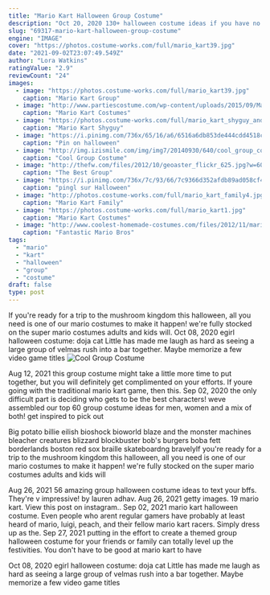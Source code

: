```yaml
---
title: "Mario Kart Halloween Group Costume"
description: "Oct 20, 2020 130+ halloween costume ideas if you have no idea what you're going to be yet by m.E. Gray on oct 20, 2020 as an adult, you've got a lot of important decisions to make every year,"
slug: "69317-mario-kart-halloween-group-costume"
engine: "IMAGE"
cover: "https://photos.costume-works.com/full/mario_kart39.jpg"
date: "2021-09-02T23:07:49.549Z"
author: "Lora Watkins"
ratingValue: "2.9"
reviewCount: "24"
images:
  - image: "https://photos.costume-works.com/full/mario_kart39.jpg"
    caption: "Mario Kart Group"
  - image: "http://www.partiescostume.com/wp-content/uploads/2015/09/Mario-Kart-Halloween-Costume.jpg"
    caption: "Mario Kart Costumes"
  - image: "https://photos.costume-works.com/full/mario_kart_shyguy_and_toad2.jpg"
    caption: "Mario Kart Shyguy"
  - image: "https://i.pinimg.com/736x/65/16/a6/6516a6db853de444cdd4518c30033fb5--girl-group-halloween-costumes-last-minute-halloween-costumes.jpg"
    caption: "Pin on halloween"
  - image: "http://img.izismile.com/img/img7/20140930/640/cool_group_costume_ideas_to_try_out_this_halloween_640_01.jpg"
    caption: "Cool Group Costume"
  - image: "http://thefw.com/files/2012/10/geoaster_flickr_625.jpg?w=600&h=0&zc=1&s=0&a=t&q=89"
    caption: "The Best Group"
  - image: "https://i.pinimg.com/736x/7c/93/66/7c9366d352afdb89ad058cf4f84902d4.jpg"
    caption: "pingl sur Halloween"
  - image: "http://photos.costume-works.com/full/mario_kart_family4.jpg"
    caption: "Mario Kart Family"
  - image: "https://photos.costume-works.com/full/mario_kart1.jpg"
    caption: "Mario Kart Costumes"
  - image: "http://www.coolest-homemade-costumes.com/files/2012/11/mario-bros-piranha-plant-and-the-spray-glue-that-helped-us-become-one-20136.jpg"
    caption: "Fantastic Mario Bros"
tags:
  - "mario"
  - "kart"
  - "halloween"
  - "group"
  - "costume"
draft: false
type: post
---
```


If you're ready for a trip to the mushroom kingdom this halloween, all you need is one of our mario costumes to make it happen! we're fully stocked on the super mario costumes adults and kids will. Oct 08, 2020 egirl halloween costume: doja cat  Little has made me laugh as hard as seeing a large group of velmas rush into a bar together. Maybe memorize a few video game titles
![Cool Group Costume](http://img.izismile.com/img/img7/20140930/640/cool_group_costume_ideas_to_try_out_this_halloween_640_01.jpg "Cool Group Costume")

Aug 12, 2021 this group costume might take a little more time to put together, but you will definitely get complimented on your efforts. If youre going with the traditional mario kart game, then this. Sep 02, 2020 the only difficult part is deciding who gets to be the best characters! weve assembled our top 60 group costume ideas for men, women and a mix of both! get inspired to pick out
<!--inArticleAds-->

<!--galleryOne-->

Big potato billie eilish bioshock bioworld blaze and the monster machines bleacher creatures blizzard blockbuster bob's burgers boba fett borderlands boston red sox braille skateboardng bravelyIf you're ready for a trip to the mushroom kingdom this halloween, all you need is one of our mario costumes to make it happen! we're fully stocked on the super mario costumes adults and kids will
<!--inArticleAds-->

<!--galleryTwo-->

Aug 26, 2021 56 amazing group halloween costume ideas to text your bffs. They're v impressive! by lauren adhav. Aug 26, 2021 getty images.  19 mario kart. View this post on instagram.. Sep 02, 2021 mario kart halloween costume. Even people who arent regular gamers have probably at least heard of mario, luigi, peach, and their fellow mario kart racers. Simply dress up as the. Sep 27, 2021 putting in the effort to create a themed group halloween costume for your friends or family can totally level up the festivities.  You don't have to be good at mario kart to have
<!--galleryThree-->

Oct 08, 2020 egirl halloween costume: doja cat  Little has made me laugh as hard as seeing a large group of velmas rush into a bar together. Maybe memorize a few video game titles